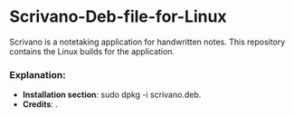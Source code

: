 # Scrivano-Deb-file-for-Linux
Scrivano is a notetaking application for handwritten notes. This repository contains the Linux builds for the application. 

### Explanation:
- **Installation section**: sudo dpkg -i scrivano.deb.
- **Credits**: [](https://github.com/scrivanolabs/).




